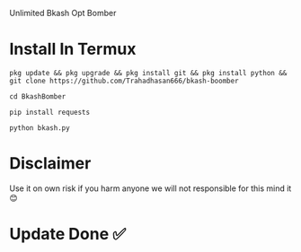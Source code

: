  Unlimited Bkash Opt Bomber 

# Install In Termux 

`pkg update && pkg upgrade && pkg install git && pkg install python && git clone https://github.com/Trahadhasan666/bkash-boomber`

`cd BkashBomber`

`pip install requests`

`python bkash.py`


# Disclaimer 

Use it on own risk if you harm anyone we will not responsible for this mind it 😊

# Update Done ✅
